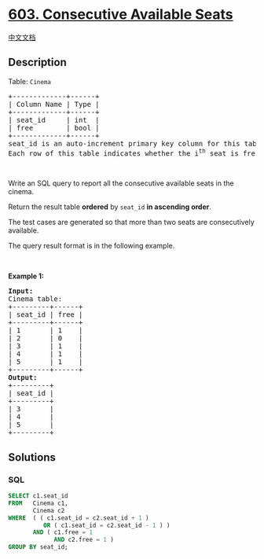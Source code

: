 # [603. Consecutive Available Seats](https://leetcode.com/problems/consecutive-available-seats)

[中文文档](/solution/0600-0699/0603.Consecutive%20Available%20Seats/README.md)

## Description

<p>Table: <code>Cinema</code></p>

<pre>
+-------------+------+
| Column Name | Type |
+-------------+------+
| seat_id     | int  |
| free        | bool |
+-------------+------+
seat_id is an auto-increment primary key column for this table.
Each row of this table indicates whether the i<sup>th</sup> seat is free or not. 1 means free while 0 means occupied.
</pre>

<p>&nbsp;</p>

<p>Write an SQL query to report all the consecutive available seats in the cinema.</p>

<p>Return the result table <strong>ordered</strong> by <code>seat_id</code> <strong>in ascending order</strong>.</p>

<p>The test cases are generated so that more than two seats are consecutively available.</p>

<p>The query result format is in the following example.</p>

<p>&nbsp;</p>
<p><strong>Example 1:</strong></p>

<pre>
<strong>Input:</strong> 
Cinema table:
+---------+------+
| seat_id | free |
+---------+------+
| 1       | 1    |
| 2       | 0    |
| 3       | 1    |
| 4       | 1    |
| 5       | 1    |
+---------+------+
<strong>Output:</strong> 
+---------+
| seat_id |
+---------+
| 3       |
| 4       |
| 5       |
+---------+
</pre>

## Solutions

<!-- tabs:start -->

### **SQL**

```sql
SELECT c1.seat_id
FROM   Cinema c1,
       Cinema c2
WHERE  ( ( c1.seat_id = c2.seat_id + 1 )
          OR ( c1.seat_id = c2.seat_id - 1 ) )
       AND ( c1.free = 1
             AND c2.free = 1 )
GROUP BY seat_id;
```

<!-- tabs:end -->
